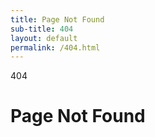 ```yaml
---
title: Page Not Found
sub-title: 404
layout: default
permalink: /404.html
---
```


<span>404</span>
# Page Not Found